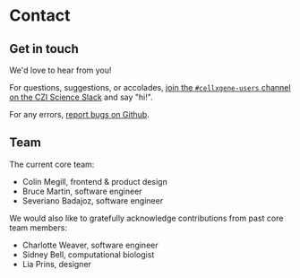 # Contact

## Get in touch

We'd love to hear from you!

For questions, suggestions, or accolades, [join the `#cellxgene-users` channel on the CZI Science Slack](https://join-cellxgene-users.herokuapp.com/) and say "hi!".

For any errors, [report bugs on Github](https://github.com/chanzuckerberg/cellxgene/issues).

## Team

The current core team:

* Colin Megill, frontend & product design
* Bruce Martin, software engineer
* Severiano Badajoz, software engineer

We would also like to gratefully acknowledge contributions from past core team members:

* Charlotte Weaver, software engineer
* Sidney Bell, computational biologist
* Lia Prins, designer

